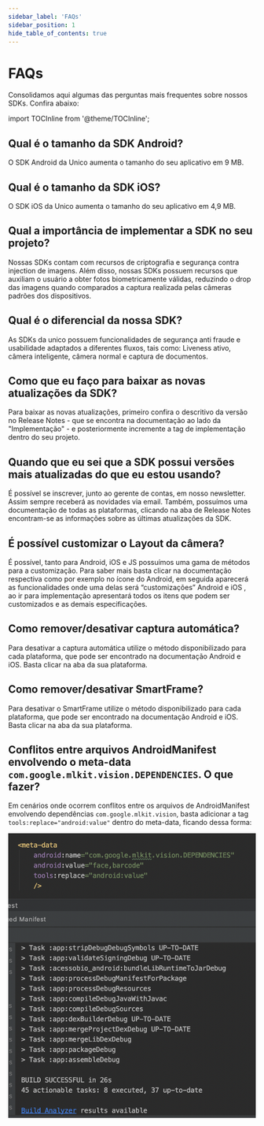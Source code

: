 ```yaml
---
sidebar_label: 'FAQs'
sidebar_position: 1
hide_table_of_contents: true
---
```


# FAQs

Consolidamos aqui algumas das perguntas mais frequentes sobre nossos SDKs. Confira abaixo:


import TOCInline from '@theme/TOCInline';


<TOCInline toc={toc} />


## Qual é o tamanho da SDK Android?
O SDK Android da Unico aumenta o tamanho do seu aplicativo em 9 MB.

## Qual é o tamanho da SDK iOS?
O SDK iOS da Unico aumenta o tamanho do seu aplicativo em 4,9 MB.

## Qual a importância de implementar a SDK no seu projeto?
Nossas SDKs contam com recursos de criptografia e segurança contra injection de imagens. Além disso, nossas SDKs possuem recursos que auxiliam o usuário a obter fotos biometricamente válidas, reduzindo o drop das imagens quando comparados a captura realizada pelas câmeras padrões dos dispositivos.

## Qual é o diferencial da nossa SDK?
As SDKs da unico possuem funcionalidades de segurança anti fraude e usabilidade adaptados a diferentes fluxos, tais como: Liveness ativo, câmera inteligente, câmera normal e captura de documentos. 

## Como que eu faço para baixar as novas atualizações da SDK?
Para baixar as novas atualizações, primeiro confira o descritivo da versão no Release Notes - que se encontra na documentação ao lado da "Implementação" - e posteriormente incremente a tag de implementação dentro do seu projeto.

## Quando que eu sei que a SDK possui versões mais atualizadas do que eu estou usando?
É possível se inscrever, junto ao gerente de contas, em nosso newsletter. Assim sempre receberá as novidades via email. Também, possuímos uma documentação de todas as plataformas, clicando na aba de Release Notes encontram-se as informações sobre as últimas atualizações da SDK.

## É possível customizar o Layout da câmera?
É possível, tanto para Android, iOS e JS possuímos uma gama de métodos para a customização. Para saber mais basta clicar na documentação respectiva como por exemplo no ícone do Android, em seguida aparecerá as funcionalidades onde uma delas será “customizações” Android e iOS , ao ir para implementação apresentará todos os itens que podem ser customizados e as demais especificações.

## Como remover/desativar captura automática?
Para desativar a captura automática utilize o método disponibilizado para cada plataforma, que pode ser encontrado na documentação Android e iOS. Basta clicar na aba da sua plataforma.

## Como remover/desativar SmartFrame?
Para desativar o SmartFrame utilize o método disponibilizado para cada plataforma, que pode ser encontrado na documentação Android e iOS. Basta clicar na aba da sua plataforma.

## Conflitos entre arquivos AndroidManifest envolvendo o meta-data `com.google.mlkit.vision.DEPENDENCIES`. O que fazer?
Em cenários onde ocorrem conflitos entre os arquivos de AndroidManifest envolvendo dependências `com.google.mlkit.vision`, basta adicionar a tag `tools:replace="android:value"` dentro do meta-data, ficando dessa forma:

![Conflitos entre arquivos AndroidManifest ](/img/faqs/faq-conflited-mlkit.png)
